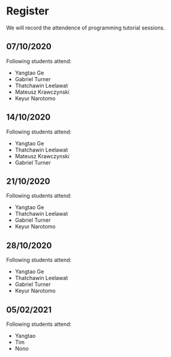 # Register
We will record the attendence of programming tutorial sessions.

## 07/10/2020
Following students attend:
* Yangtao Ge
* Gabriel Turner
* Thatchawin Leelawat
* Mateusz Krawczynski
* Keyur Narotomo

## 14/10/2020
Following students attend:
* Yangtao Ge
* Thatchawin Leelawat
* Mateusz Krawczynski
* Gabriel Turner

## 21/10/2020
Following students attend:
* Yangtao Ge
* Thatchawin Leelawat
* Gabriel Turner
* Keyur Narotomo

## 28/10/2020
Following students attend:
* Yangtao Ge
* Thatchawin Leelawat
* Gabriel Turner
* Keyur Narotomo

## 05/02/2021
Following students attend:
* Yangtao
* Tim
* Nono